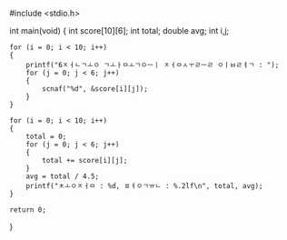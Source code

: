 #include <stdio.h>

int main(void)
{
    int score[10][6];
    int total;
    double avg;
    int i,j;
    
    for (i = 0; i < 10; i++)
    {
        printf("6ㅈㅓㄴㄱㅗㅇ ㄱㅗㅏㅁㅗㄱㅇㅡㅣ ㅈㅓㅁㅅㅜㄹㅡㄹ ㅇㅣㅂㄹㅕㄱ : ");
        for (j = 0; j < 6; j++)
        {
            scnaf("%d", &score[i][j]);
        }
    }
    
    for (i = 0; i < 10; i++)
    {
        total = 0;
        for (j = 0; j < 6; j++)
        {
            total += score[i][j];
        }
        avg = total / 4.5;
        printf("ㅊㅗㅇㅈㅓㅁ : %d, ㅍㅕㅇㄱㅠㄴ : %.2lf\n", total, avg);
    }
    
    return 0;
}
